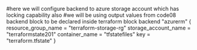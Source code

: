 #here we will configure backend to azure storage account which has locking capability also
#we will be using output values from code08
backend block to be declared inside terraform block
 backend "azurerm" {
    resource_group_name   = "terraform-storage-rg"
    storage_account_name  = "terraformstate201"
    container_name        = "tfstatefiles"
    key                   = "terraform.tfstate"
  }
  
